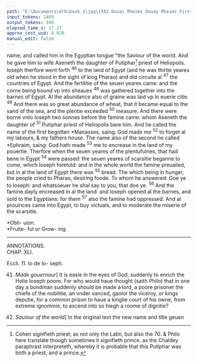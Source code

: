 ```yaml
---
path: "E:\Documents\drb\book_1\jpg\1582 Douai Rheims Douay Rheims First Edition  1 of 3 1609 Old Testament.pdf-147.jpg"
input_tokens: 2409
output_tokens: 848
elapsed_time_s: 17.37
approx_cost_usd: 0.020
manual_edit: false
---
```

name, and called him in the Egyptian tongue "the Saviour of the world. And he gave him to wife Aseneth the daughter of Putiphar[^1] priest of Heliopolis. Ioseph therfore went forth <sup>46</sup> to the land of Egypt (and he was thirtie yeares old when he stood in the sight of king Pharao) and did circuite al <sup>47</sup> the countries of Egypt. And the fertilitie of the seuen yeares came: and the corne being bound vp into sheaues <sup>48</sup> was gathered together into the barnes of Egypt. Al the abundance also of graine was laid vp in euerie citie. <sup>49</sup> And there was so great abundance of wheat, that it became equal to the sand of the sea, and the plentie exceeded <sup>50</sup> measure. And there were borne vnto Ioseph two sonnes before the famine came: whom Aseneth the daughter of <sup>51</sup> Putiphar priest of Heliopolis bare him. And he called the name of the first begotten *Manasses, saing: God made me <sup>52</sup> to forget al my labours, & my fathers house. The name also of the second he called *Ephraim, saing: God hath made <sup>53</sup> me to encrease in the land of my pouertie. Therfore when the seuen yeares of the plentufulnes, that had bene in Egypt <sup>54</sup> were passed: the seuen yeares of scarsitie beganne to come, which Ioseph foretold: and in the whole world the famine preuailed, but in al the land of Egypt there was <sup>55</sup> bread. The which being in hunger, the people cried to Pharao, desiring foode. To whom he answered: Goe ye to Ioseph: and whatsoeuer he shal say to you, that doe ye. <sup>56</sup> And the famine dayly encreased in al the land: and Ioseph opened al the barnes, and sold to the Egyptians: for them <sup>57</sup> also the famine had oppressed. And al prouinces came into Egypt, to buy victuals, and to moderate the miserie of the scarsitie.

[^1]: Cohen signifieth priest; as not only the Latin, but also the 70. & Philo here translate though sometimes it signifieth prince. as the Chaldey paraphrast interpreteth, whereby it is probable that this Putiphar was both a priest, and a prince.

<aside>*Obli- uion.</aside>

<aside>*Fruite- ful or Grow- ing.</aside>

---

ANNOTATIONS.  
CHAP. XLI.

<aside>Eccli. 11. Io de Io- seph.</aside>

41. *Made gouernour*] It is easie in the eyes of God, suddenly to enrich the Holie Ioseph poore. For who would haue thought (saith Philo) that in one day a bondman suddenly should be made a lord, a poore prisoner the chiefe of the nobilitie, an vnder vanced, gaolor the viceroy, or kings deputie, for a common prison to haue a kinglie court of his owne, from extreme ignominie, to ascend into so hiegh a roome of dignitie?

45. *Sauiour of the world*] In the original text the new name and title geuen